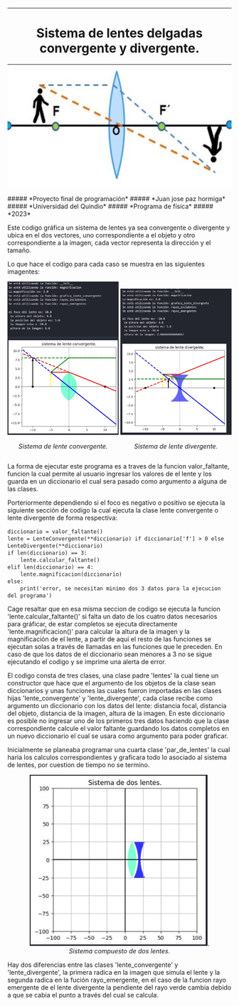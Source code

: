 ------------

<h1 align="center"> Sistema de lentes delgadas convergente y divergente.</h1>

------------
<p align="center">
  <img src="https://github.com/Juanpaz0411/Proyecto_final/blob/master/imagenes%20readme/portada.jpeg.jpeg" alt="portada" width="600" />
  <br>
</p>
#####  *Proyecto final de programación*
#####  *Juan jose paz hormiga*
##### *Universidad del Quindio*
##### *Programa de física*
##### *2023*

Este codigo gráfica un sistema de lentes ya sea convergente o divergente y ubica en el dos vectores, uno correspondiente a el objeto y otro correspondiente a la imagen, cada vector representa la dirección y el tamaño.

Lo que hace el codigo para cada caso se muestra en las siguientes imagentes:


<div align="center">
  <div style="display: inline-block; text-align: center;">
    <img src="https://github.com/Juanpaz0411/Proyecto_final/blob/master/imagenes%20readme/convergente.jpeg.jpeg" alt="Sistema de lente convergente" width="250" />
    <p><em>Sistema de lente convergente.</em></p>
  </div>
  <div style="display: inline-block; text-align: center;">
    <img src="https://github.com/Juanpaz0411/Proyecto_final/blob/master/imagenes%20readme/divergente.jpeg.jpeg" alt="Sistema de lente divergente." width="250" />
    <p><em>Sistema de lente divergente.</em></p>
  </div>
</div>

La forma de ejecutar este programa es a traves de la funcion valor_faltante,  funcion la cual permite al usuario ingresar los valores de el lente y los guarda en un diccionario  el cual sera pasado como argumento a alguna de las clases.

Porteriormente dependiendo si el foco es negativo o positivo se ejecuta la siguiente sección de codigo la cual ejecuta la clase lente convergente o lente divergente de forma respectiva: 

	diccionario = valor_faltante()
	lente = LenteConvergente(**diccionario) if diccionario['f'] > 0 else LenteDivergente(**diccionario)
	if len(diccionario) == 3:
		lente.calcular_faltante()
	elif len(diccionario) == 4:
		lente.magnificacion(diccionario)
	else:
		print('error, se necesitan minimo dos 3 datos para la ejecucion del programa')
Cage resaltar que en esa misma seccion de codigo se ejecuta la funcion 'lente.calcular_faltante()' si falta un dato de los cuatro datos necesarios para gráficar, de estar completos se ejecuta directamente 'lente.magnificacion()' para calcular la altura de la imagen y la magnificación de el lente, a partir de aqui el resto de las funciones se ejecutan solas a través de llamadas en las funciones que le preceden. En caso de que los datos de el diccionario sean menores a 3 no se sigue ejecutando el codigo y se imprime una alerta de error.

El codigo consta de tres clases, una clase padre 'lentes' la cual tiene un constructor que hace que el argumento de los objetos de la clase sean diccionarios y unas funciones las cuales fueron importadas en las clases hijas 'lente_convergente' y 'lente_divergente', cada clase recibe como argumento un diccionario con los datos del lente: distancia focal, distancia del objeto, distancia de la imagen, altura de la imagen. En este diccionario es posible no ingresar uno de los primeros tres datos haciendo que la clase correspondiente calcule el valor faltante guardando los datos completos en un nuevo diccionario el cual se usara como argumento para poder graficar. 

Inicialmente se planeaba programar una cuarta clase 'par_de_lentes' la cual haria los calculos correspondientes y graficara todo lo asociado al sistema de lentes, por cuestion de tiempo no se termino.

<p align="center">
  <img src="https://github.com/Juanpaz0411/Proyecto_final/blob/master/imagenes%20readme/dos_lentes.jpeg.jpeg" alt="Dos lentesn" width="400" />.
  <br>
  <em>Sistema compuesto de dos lentes.</em>
</p>

Hay dos diferencias entre las clases 'lente_convergente' y 'lente_divergente', la primera radica en la imagen que simula el lente y la segunda radica en la fución rayo_emergente, en el caso de la funcion rayo emergente de el lente divergente la pendiente del rayo verde cambia debido a que se cabia el punto a través del cual se calcula.



